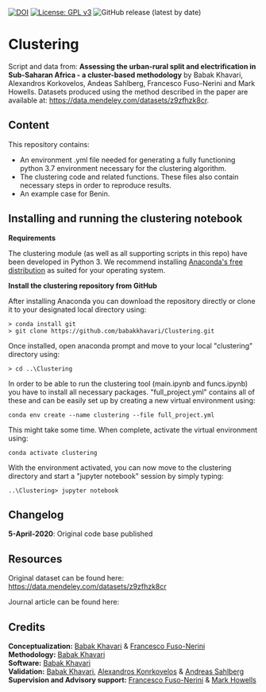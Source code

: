 [![DOI](https://zenodo.org/badge/253060700.svg)](https://zenodo.org/badge/latestdoi/253060700) [![License: GPL v3](https://img.shields.io/badge/License-GPLv3-blue.svg)](https://www.gnu.org/licenses/gpl-3.0) ![GitHub release (latest by date)](https://img.shields.io/github/v/release/babakkhavari/Clustering)

# Clustering
Script and data from: **Assessing the urban-rural split and electrification in Sub-Saharan Africa  - a cluster-based methodology** by Babak Khavari, Alexandros Korkovelos, Andeas Sahlberg, Francesco Fuso-Nerini and Mark Howells. Datasets produced using the method described in the paper are available at: https://data.mendeley.com/datasets/z9zfhzk8cr.

## Content
This repository contains:
* An environment .yml file needed for generating a fully functioning python 3.7 environment necessary for the clustering algorithm.
* The clustering code and related functions. These files also contain necessary steps in order to reproduce results.
* An example case for Benin.

## Installing and running the clustering notebook

**Requirements**

The clustering module (as well as all supporting scripts in this repo) have been developed in Python 3. We recommend installing [Anaconda's free distribution](https://www.anaconda.com/distribution/) as suited for your operating system. 

**Install the clustering repository from GitHub**

After installing Anaconda you can download the repository directly or clone it to your designated local directory using:

```
> conda install git
> git clone https://github.com/babakkhavari/Clustering.git
```
Once installed, open anaconda prompt and move to your local "clustering" directory using:
```
> cd ..\Clustering
```

In order to be able to run the clustering tool (main.ipynb and funcs.ipynb) you have to install all necessary packages. "full_project.yml" contains all of these and can be easily set up by creating a new virtual environment using:

```
conda env create --name clustering --file full_project.yml
```

This might take some time. When complete, activate the virtual environment using:

```
conda activate clustering
```

With the environment activated, you can now move to the clustering directory and start a "jupyter notebook" session by simply typing:

```
..\Clustering> jupyter notebook 
```
## Changelog
**5-April-2020**: Original code base published

## Resources
Original dataset can be found here: https://data.mendeley.com/datasets/z9zfhzk8cr

Journal article can be found here:
## Credits

**Conceptualization:** [Babak Khavari](https://github.com/babakkhavari) & [Francesco Fuso-Nerini](https://github.com/FFusoNerini)<br />
**Methodology:** [Babak Khavari](https://github.com/babakkhavari)<br />
**Software:** [Babak Khavari](https://github.com/babakkhavari)<br />
**Validation:** [Babak Khavari](https://github.com/babakkhavari), [Alexandros Konrkovelos](https://github.com/akorkovelos) & [Andreas Sahlberg](https://github.com/AndreasSahlberg)<br />
**Supervision and Advisory support:** [Francesco Fuso-Nerini](https://github.com/FFusoNerini) & [Mark Howells](https://orcid.org/0000-0001-6419-4957)<br />


